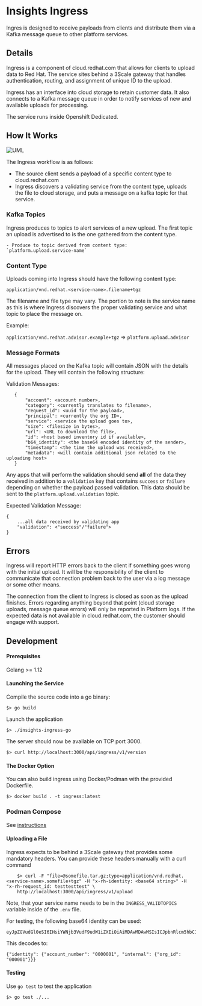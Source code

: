 # Insights Ingress

Ingres is designed to receive payloads from clients and distribute them via a
Kafka message queue to other platform services.

## Details

Ingress is a component of cloud.redhat.com that allows for clients to upload data
to Red Hat. The service sites behind a 3Scale gateway that handles authentication,
routing, and assignment of unique ID to the upload.

Ingress has an interface into cloud storage to retain customer data. It also connects
to a Kafka message queue in order to notify services of new and available uploads
for processing.

The service runs inside Openshift Dedicated.

## How It Works

![UML](http://www.plantuml.com/plantuml/png/ZL8zRzj03DtrAmXrQO4ubIKv2JGO6JiL7Jpr0mPzefo3xqCzKWQS8F-zTvRaE4EBQX8V7n_9ntjamI23DQ3TFX1priTOAzsZ4r16avDtKCKA3Rs3vif8rNA2tg1qFjZReJSUsrkcSDIA75hAMXJS8HDmrLEmw9Bys6Mn7gMRgCTw_oIy61FGuoa9PMD-iPxw_Pqu4QwOwedK0Jfj25W_qmrCGq6SAaQMMeqWfvuoD3ApKPiXK0RnkoZECtxPRBu12yh0e7nByB5ULf_hvUfJHePfak11gLZsln9bKSPozxRfkDT4ZTMzTqoNzNvys9c1Vgsll6nWD7ss0iH7gzyC-STj6h2yJ_mZ6jsYn9hPfUoh5uAGl0RVmSNLbnoLyeEJl86yIDyol_dfSeL2UnzE2UwyFsEM1DFr8_Roce10lmTYsUesqNPbLH-wdUEZQGzjToxfWtRfYPb4y66Vg0cVfehe_BjD2umv_PmIPL4_f708vappbhPSRLEOuDrT7SN6zthkZanNq9Obn2NFLD6MMD3sYHSFL2oAQb6iDikxPdNVbAlRX-LTNTxVrwll-Mls6AytMFC7 "Ingress Processing Flow")

The Ingress workflow is as follows:

  - The source client sends a payload of a specific content type to cloud.redhat.com
  - Ingress discovers a validating service from the content type, uploads the file to
  cloud storage, and puts a message on a kafka topic for that service.

### Kafka Topics

Ingress produces to topics to alert services of a new upload. The first topic an
upload is advertised to is the one gathered from the content type.

    - Produce to topic derived from content type: `platform.upload.service-name`

### Content Type

Uploads coming into Ingress should have the following content type:

`application/vnd.redhat.<service-name>.filename+tgz`

The filename and file type may vary. The portion to note is the service name as 
this is where Ingress discovers the proper validating service and what topic to 
place the message on. 

Example:

  `application/vnd.redhat.advisor.example+tgz` => `platform.upload.advisor`

### Message Formats

All messages placed on the Kafka topic will contain JSON with the details for the 
upload. They will contain the following structure:

Validation Messages:

       {
           "account": <account number>,
           "category": <currently translates to filename>,
           "request_id": <uuid for the payload>,
           "principal": <currently the org ID>,
           "service": <service the upload goes to>,
           "size": <filesize in bytes>,
           "url": <URL to download the file>,
           "id": <host based inventory id if available>,
           "b64_identity": <the base64 encoded identity of the sender>,
           "timestamp": <the time the upload was received>,
           "metadata": <will contain additional json related to the uploading host>
       }

Any apps that will perform the validation should send **all** of the data they
received in addition to a `validation` key that contains `success` or `failure`
depending on whether the payload passed validation. This data should be sent to 
the `platform.upload.validation` topic.

Expected Validation Message:
    
    {
        ...all data received by validating app
        "validation": <"success"/"failure">
    }

## Errors

Ingress will report HTTP errors back to the client if something goes wrong with the
initial upload. It will be the responsibility of the client to communicate that
connection problem back to the user via a log message or some other means.

The connection from the client to Ingress is closed as soon as the upload finishes.
Errors regarding anything beyond that point (cloud storage uploads, message queue errors)
will only be reported in Platform logs. If the expected data is not available in
cloud.redhat.com, the customer should engage with support.

## Development

#### Prerequisites

Golang >= 1.12

#### Launching the Service

Compile the source code into a go binary:

    $> go build

Launch the application

    $> ./insights-ingress-go

The server should now be available on TCP port 3000.

    $> curl http://localhost:3000/api/ingress/v1/version

#### The Docker Option

You can also build ingress using Docker/Podman with the provided Dockerfile.

    $> docker build . -t ingress:latest

### Podman Compose

See [instructions](https://github.com/RedHatInsights/insights-ingress-go/blob/master/development/README.md)

#### Uploading a File

Ingress expects to be behind a 3Scale gateway that provides some mandatory headers.
You can provide these headers manually with a curl command

        $> curl -F "file=@somefile.tar.gz;type=application/vnd.redhat.<service-name>.somefile+tgz" -H "x-rh-identity: <base64 string>" -H "x-rh-request_id: testtesttest" \
        http://localhost:3000/api/ingress/v1/upload

Note, that your service name needs to be in the `INGRESS_VALIDTOPICS` variable inside of the `.env` file.

For testing, the following base64 identity can be used:

    eyJpZGVudGl0eSI6IHsiYWNjb3VudF9udW1iZXIiOiAiMDAwMDAwMSIsICJpbnRlcm5hbCI6IHsib3JnX2lkIjogIjAwMDAwMSJ9fX0=

This decodes to:

    {"identity": {"account_number": "0000001", "internal": {"org_id": "000001"}}}

#### Testing

Use `go test` to test the application

    $> go test ./...
